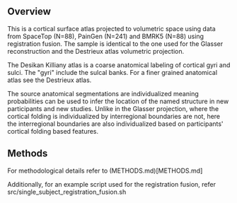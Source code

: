 ## Overview

This is a cortical surface atlas projected to volumetric space using data from 
SpaceTop (N=88), PainGen (N=241) and BMRK5 (N=88) using registration fusion.
The sample is identical to the one used for the Glasser reconstruction and
the Destrieux atlas volumetric projection.

The Desikan Killiany atlas is a coarse anatomical labeling of cortical gyri
and sulci. The "gyri" include the sulcal banks. For a finer grained anatomical
atlas see the Destrieux atlas.

The source anatomical segmentations are individualized meaning probabilities can
be used to infer the location of the named structure in new participants and 
new studies. Unlike in the Glasser projection, where the cortical folding is
individualized by interregional boundaries are not, here the interregional boundaries
are also individualized based on participants' cortical folding based features.

## Methods

For methodological details refer to (METHODS.md)[METHODS.md]

Additionally, for an example script used for the registration fusion, refer 
src/single_subject_registration_fusion.sh

